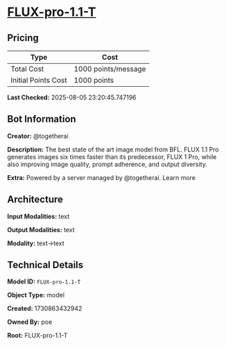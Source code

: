 # [FLUX-pro-1.1-T](https://poe.com/FLUX-pro-1.1-T)

## Pricing

| Type | Cost |
|------|------|
| Total Cost | 1000 points/message |
| Initial Points Cost | 1000 points |

**Last Checked:** 2025-08-05 23:20:45.747196


## Bot Information

**Creator:** @togetherai

**Description:** The best state of the art image model from BFL. FLUX 1.1 Pro generates images six times faster than its predecessor, FLUX 1 Pro, while also improving image quality, prompt adherence, and output diversity.

**Extra:** Powered by a server managed by @togetherai. Learn more


## Architecture

**Input Modalities:** text

**Output Modalities:** text

**Modality:** text->text


## Technical Details

**Model ID:** `FLUX-pro-1.1-T`

**Object Type:** model

**Created:** 1730863432942

**Owned By:** poe

**Root:** FLUX-pro-1.1-T
